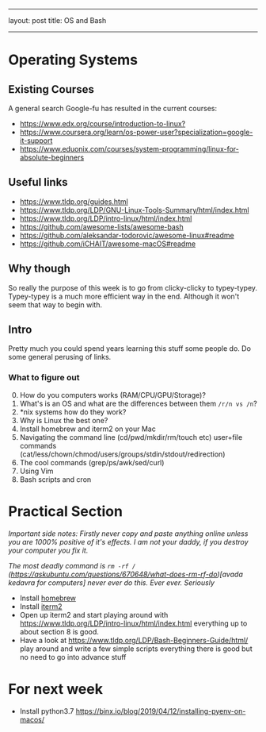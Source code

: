 ---
layout: post
title: OS and Bash
___

# Operating Systems
## Existing Courses
A general search Google-fu has resulted in the current courses:
- <https://www.edx.org/course/introduction-to-linux?> 
- <https://www.coursera.org/learn/os-power-user?specialization=google-it-support>
- <https://www.eduonix.com/courses/system-programming/linux-for-absolute-beginners>

## Useful links
- <https://www.tldp.org/guides.html>
- <https://www.tldp.org/LDP/GNU-Linux-Tools-Summary/html/index.html>
- <https://www.tldp.org/LDP/intro-linux/html/index.html>
- <https://github.com/awesome-lists/awesome-bash>
- <https://github.com/aleksandar-todorovic/awesome-linux#readme>
- <https://github.com/iCHAIT/awesome-macOS#readme>

## Why though
So really the purpose of this week is to go from clicky-clicky to typey-typey.
Typey-typey is a much more efficient way in the end. Although it won't seem that way to begin with.

## Intro
Pretty much you could spend years learning this stuff some people do.
Do some general perusing of links. 

### What to figure out
0) How do you computers works (RAM/CPU/GPU/Storage)?
1) What's is an OS and what are the differences between them `/r/n vs /n`?
2) *nix systems how do they work?
3) Why is Linux the best one?
4) Install homebrew and iterm2 on your Mac
5) Navigating the command line (cd/pwd/mkdir/rm/touch etc) user+file commands (cat/less/chown/chmod/users/groups/stdin/stdout/redirection)
6) The cool commands (grep/ps/awk/sed/curl)
7) Using Vim
8) Bash scripts and cron

# Practical Section
*Important side notes: Firstly never copy and paste anything online unless you are 1000%  positive of it's effects. I am not your daddy, if you destroy your computer you fix it.*

*The most deadly command is `rm -rf /`
(https://askubuntu.com/questions/670648/what-does-rm-rf-do)[avada kedavra for computers] never ever do this. Ever ever. Seriously*

- Install [homebrew](https://brew.sh/)
- Install [iterm2](https://iterm2.com/)
- Open up iterm2 and start playing around with https://www.tldp.org/LDP/intro-linux/html/index.html everything up to about section 8 is good.
- Have a look at https://www.tldp.org/LDP/Bash-Beginners-Guide/html/ play around and write a few simple scripts everything there is good but no need to go into advance stuff

# For next week
- Install python3.7 https://binx.io/blog/2019/04/12/installing-pyenv-on-macos/